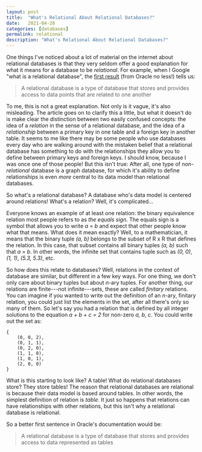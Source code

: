 ```yaml
---
layout: post
title:  "What's Relational About Relational Databases?"
date:   2021-04-28
categories: [databases]
permalink: relational
description: "What's Relational About Relational Databases?"
---
```


One things I've noticed about a lot of material on the internet about relational databases is that they very seldom offer a good explanation for what it means for a database to be *relational*. For example, when I Google "what is a relational database", the [first result](https://www.oracle.com/database/what-is-a-relational-database/) (from Oracle no less!) tells us:

> A relational database is a type of database that stores and provides access to data points that are related to one another

To me, this is not a great explanation. Not only is it vague, it's also misleading. The article goes on to clarify this a little, but what it doesn't do is make clear the distinction between two easily confused concepts: the idea of a *relation* in the sense of a relational database, and the idea of a *relationship* between a primary key in one table and a foreign key in another table. It seems to me like there may be some people who use databases every day who are walking around with the mistaken belief that a relational database has something to do with the relationships they allow you to define between primary keys and foreign keys. I should know, because I was once one of those people! But this isn't true: After all, one type of *non-relational* database is a graph database, for which it's ability to define relationships is even *more* central to its data model than relational databases.

So what's a relational database? A database who's data model is centered around relations! What's a relation? Well, it's complicated...

Everyone knows an example of at least one relation: the binary equivalence relation most people refers to as *the equals sign*. The equals sign is a symbol that allows you to write *a = b* and expect that other people know what that means. What does it mean exactly? Well, to a mathematician, it means that the binary tuple *(a, b)* belongs to the subset of R x R that defines the relation. In this case, that subset contains all binary tuples *(a, b)* such that *a = b*. In other words, the infinite set that contains tuple such as *(0, 0)*, *(1, 1)*, *(5.3, 5.3)*, etc.

So how does this relate to databases? Well, relations in the context of database are similar, but different in a few key ways. For one thing, we don't only care about binary tuples but about *n*-ary tuples. For another thing, our relations are finite---not infinite---sets, these are called *finitary* relations. You can imagine if you wanted to write out the definition of an *n*-ary, finitary relation, you could just list the elements in the set, after all there's only so many of them. So let's say you had a relation that is defined by all integer solutions to the equation *a + b + c = 2* for non-zero *a, b, c*. You could write out the set as:
```
{
    (0, 0, 2),
    (0, 1, 1),
    (0, 2, 0),
    (1, 1, 0),
    (1, 0, 1),
    (2, 0, 0)
}
```

What is this starting to look like? A table! What do relational databases store? They store tables! The reason that relational databases are relational is because their data model is based around tables. In other words, the simplest definition of relation is *table*. It just so happens that relations can have relationships with other relations, but this isn't  why a relational database is relational.

So a better first sentence in Oracle's documentation would be:

> A relational database is a type of database that stores and provides access to data represented as tables